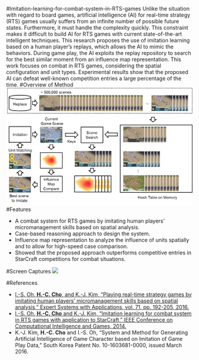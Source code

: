 #Imitation-learning-for-combat-system-in-RTS-games
Unlike the situation with regard to board games, artificial intelligence (AI) for real-time strategy (RTS) games
usually suffers from an infinite number of possible future states. Furthermore, it must handle the complexity quickly. This
constraint makes it difficult to build AI for RTS games with current state-of-the-art intelligent techniques. This research
proposes the use of imitation learning based on a human player’s replays, which allows the AI to mimic the behaviors.
During game play, the AI exploits the replay repository to search for the best similar moment from an influence map
representation. This work focuses on combat in RTS games, considering the spatial configuration and unit types.
Experimental results show that the proposed AI can defeat well-known competition entries a large percentage of the time. 
#Overview of Method
<img src="https://github.com/chc2212/Imitation-learning-for-combat-system-in-RTS-games/blob/master/pic1.png" width="500">
#Features
*	A combat system for RTS games by imitating human players’ micromanagement skills based on spatial analysis. 
*	Case-based reasoning approach to design the system.
*	Influence map representation to analyze the influence of units spatially and to allow for high-speed case comparison.
*	Showed that the proposed approach outperforms competitive entries in StarCraft competitions for combat situations.

#Screen Captures
<img src="https://github.com/chc2212/Imitation-learning-for-combat-system-in-RTS-games/blob/master/20160908_222711.gif" width="350">

#References
* [I.-S. Oh, **H.-C. Cho**, and K.-J. Kim, “Playing real-time strategy games by imitating human players’ micromanagement skills based on spatial analysis,” Expert Systems with Applications, vol. 71, pp. 192-205, 2016.](http://www.sciencedirect.com/science/article/pii/S0957417416306613)
* [I.-S. Oh, **H.-C. Cho** and K.-J. Kim, “Imitation learning for combat system in RTS games with application to StarCraft,” IEEE Conference on Computational Intelligence and Games, 2014.](http://cilab.sejong.ac.kr/home/lib/exe/fetch.php?media=public:paper:cig_2014_cho.pdf)
* K.-J. Kim, **H.-C. Cho** and I.-S. Oh, “System and Method for Generating Artificial Intelligence of Game Character based on Imitation of Game Play Data,” South Korea Patent No. 10-1603681-0000, issued March 2016.
